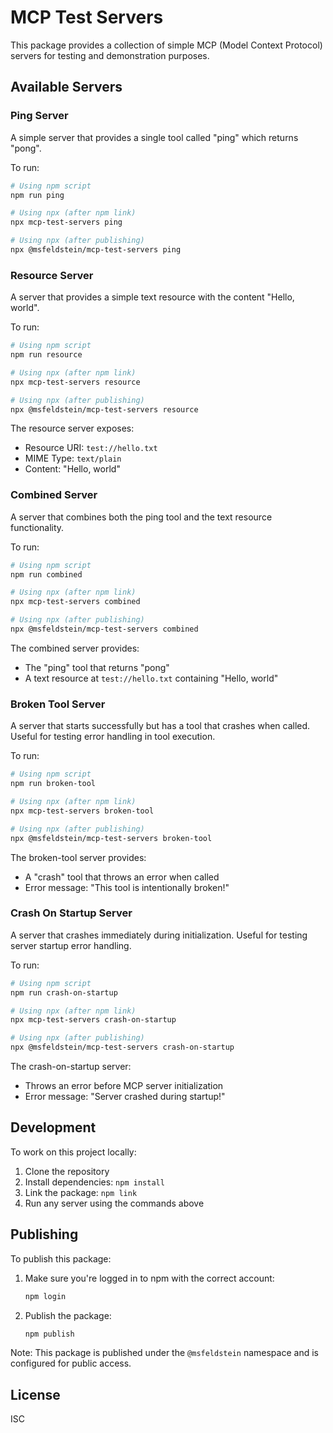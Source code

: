 # MCP Test Servers

This package provides a collection of simple MCP (Model Context Protocol) servers for testing and demonstration purposes.

## Available Servers

### Ping Server
A simple server that provides a single tool called "ping" which returns "pong".

To run:
```bash
# Using npm script
npm run ping

# Using npx (after npm link)
npx mcp-test-servers ping

# Using npx (after publishing)
npx @msfeldstein/mcp-test-servers ping
```

### Resource Server
A server that provides a simple text resource with the content "Hello, world".

To run:
```bash
# Using npm script
npm run resource

# Using npx (after npm link)
npx mcp-test-servers resource

# Using npx (after publishing)
npx @msfeldstein/mcp-test-servers resource
```

The resource server exposes:
- Resource URI: `test://hello.txt`
- MIME Type: `text/plain`
- Content: "Hello, world"

### Combined Server
A server that combines both the ping tool and the text resource functionality.

To run:
```bash
# Using npm script
npm run combined

# Using npx (after npm link)
npx mcp-test-servers combined

# Using npx (after publishing)
npx @msfeldstein/mcp-test-servers combined
```

The combined server provides:
- The "ping" tool that returns "pong"
- A text resource at `test://hello.txt` containing "Hello, world"

### Broken Tool Server
A server that starts successfully but has a tool that crashes when called. Useful for testing error handling in tool execution.

To run:
```bash
# Using npm script
npm run broken-tool

# Using npx (after npm link)
npx mcp-test-servers broken-tool

# Using npx (after publishing)
npx @msfeldstein/mcp-test-servers broken-tool
```

The broken-tool server provides:
- A "crash" tool that throws an error when called
- Error message: "This tool is intentionally broken!"

### Crash On Startup Server
A server that crashes immediately during initialization. Useful for testing server startup error handling.

To run:
```bash
# Using npm script
npm run crash-on-startup

# Using npx (after npm link)
npx mcp-test-servers crash-on-startup

# Using npx (after publishing)
npx @msfeldstein/mcp-test-servers crash-on-startup
```

The crash-on-startup server:
- Throws an error before MCP server initialization
- Error message: "Server crashed during startup!"

## Development

To work on this project locally:

1. Clone the repository
2. Install dependencies: `npm install`
3. Link the package: `npm link`
4. Run any server using the commands above

## Publishing

To publish this package:

1. Make sure you're logged in to npm with the correct account:
   ```bash
   npm login
   ```

2. Publish the package:
   ```bash
   npm publish
   ```

Note: This package is published under the `@msfeldstein` namespace and is configured for public access.

## License
ISC 